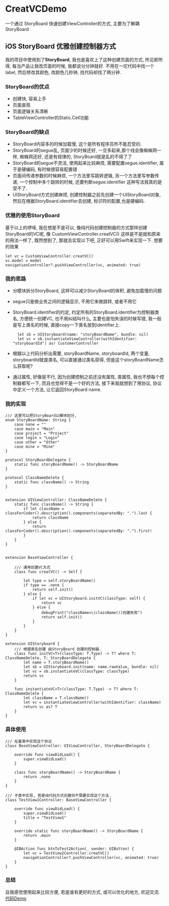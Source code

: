 # CreatVCDemo
一个通过 StoryBoard 快速创建ViewController的方式, 主要为了解耦 StoryBoard 
## iOS StoryBoard 优雅创建控制器方式

我的项目中使用到了**StoryBoard**, 我也是喜欢上了这种创建页面的方式, 所见即所得, 每当产品让我改页面的时候, 我都说分分钟就好. 不用在一坨代码中找一个label, 然后修改其颜色, 改颜色几秒钟, 找代码却找了两分钟.

### StoryBoard的优点
* 创建快, 容易上手
* 页面直观
* 页面逻辑关系清晰
* TableViewController的Static.Cell功能

### StoryBoard的缺点
* StoryBoard内容多的时候加载慢, 这个是所有程序员所不能忍受的.
* StoryBoard的segue乱, 页面少的时候还好, 一旦多起来,那个线会像蜘蛛网一样, 蜘蛛网还好, 还是有规律的, StoryBoard就是乱的不得了了
* StoryBoard的segue不灵活, 使用起来比较麻烦, 需要配置segue.identifier, 属于是硬编码, 有时候很容易配置错
* 页面间传递参数的时候麻烦, 一个方法里写跳转逻辑, 另一个方法里写参数传递, 一个控制中多个跳转的时候, 还要判断segue.identifier 这种写法我真的是受不了.
* UIStoryBoard方式创建麻烦, 创建控制器之前先创建一个UIStoryBoard对象, 然后在根据StoryBoard.identifier去创建, 标识符的配置,也是硬编码.

###  优雅的使用StoryBoard
基于以上的啰嗦, 我在想是不是可以, 像纯代码创建控制器的方式那样创建StoryBoard的VC呢, 像 CustomViewController.creatVC() 这样是不是就和原来的用法一样了, 既然想到了, 那就去实现以下吧, 正好可以用Swift来实现一下. 想要的效果

	let vc = CustomViewController.creatVC()
	vc.model = model
	navigationController?.pushViewController(vc, animated: true)

### 我的思路
* 分模块拆分StoryBoard, 这样可以减少StoryBoard的体积, 避免加载慢的问题
* segue只是做业务之间的逻辑显示, 不用它来做跳转, 或者不用它
* StoryBoard.identifier的约定, 约定所有的StoryBoard.identifier为控制器类名, 方便统一创建VC, 也不用纠结叫什么, 主要也是怕失误的时候写错, 我一般是写上类名的时候, 直接copy一下类名放到identifier上.

		let sb = UIStoryboard(name: "storyBoardName", bundle: nil)
       	let vc = sb.instantiateViewController(withIdentifier: "storyboardId") as! CustomerController
* 根据以上代码分析出需要, storyBoardName, storyboardId, 两个变量, storyboardId就是类名, 可以直接通过类名获得, 但是这个storyBoardName怎么获取呢?
* 通过属性, 好像是不行, 因为创建控制之前还没有属性, 类属性, 我也不想每个控制器都写一下, 而且也觉得不是一个好的方法, 接下来我就想到了用协议, 协议中定义一个方法, 让它返回StoryBoard name.


### 我的实现
	/// 这里可以把StoryBoard以模块划分,
	enum StoryBoardName: String {
	    case none = ""
	    case main = "Main"
	    case project = "Project"
	    case login = "Login"
	    case other = "Other"
	    case mine = "Mine"
	}
	
	protocol StoryBoardDelegate {
	    static func storyBoardName() -> StoryBoardName
	}
	
	protocol ClassNameDelete {
	    static func className() -> String
	}
	
	
	extension UIViewController: ClassNameDelete {
	    static func className() -> String {
	        if let className = classForCoder().description().components(separatedBy: ".").last {
	            return className
	        } else {
	            return classForCoder().description().components(separatedBy: ".").first!
	        }
	    }
	}
	
	
	extension BaseViewController {
    
	    /// 通用创建VC方式
	    class func creatVC() -> Self {
	        
	        let type = self.storyBoardName()
	        if type == .none {
	            return self.init()
	        } else {
	            if let vc = UIStoryboard.initVC(classType: self) {
	                return vc
	            } else {
	                debugPrint("className=\(className())创建失败")
	                return self.init()
	            }
	        }
	    }
	}

	extension UIStoryboard {
	    /// 根据类名创建 由StoryBoard 创建的控制器.
	    class func initVC<T>(classType: T.Type) -> T? where T: ClassNameDelete, T: StoryBoardDelegate {
	        let name = T.storyBoardName()
	        let sb = UIStoryboard.init(name: name.rawValue, bundle: nil)
	        let vc = sb.instantiateVC(classType: classType)
	        return vc
	    }
	    
	    func instantiateVC<T>(classType: T.Type) -> T? where T: ClassNameDelete {
	        let className = T.className()
	        let vc = instantiateViewController(withIdentifier: className)
	        return vc as? T
	    }
	}


### 具体使用
	/// 在基类中实现这个协议
	class BaseViewController: UIViewController, StoryBoardDelegate {
	
	    override func viewDidLoad() {
	        super.viewDidLoad()
	    }
		 
	    class func storyBoardName() -> StoryBoardName {
	        return .none
	    }
	} 
	
	/// 子类中实现, 若是纯代码方式创建则不需要实现这个方法.
	class TestView1Controller: BaseViewController {
	
	    override func viewDidLoad() {
	        super.viewDidLoad()
	        title = "TestView1"
	    }
	
	    override static func storyBoardName() -> StoryBoardName {
	        return .main
	    }
	    
	    @IBAction func btnToTest2Action(_ sender: UIButton) {
	        let vc = TestView2Controller.creatVC()
	        navigationController?.pushViewController(vc, animated: true)
	    }
	}


### 总结
自我感觉使用起来比较方便, 若是谁有更好的方式, 或可以优化的地方, 欢迎交流.
[代码Demo](https://github.com/mybadge/CreatVCDemo)

